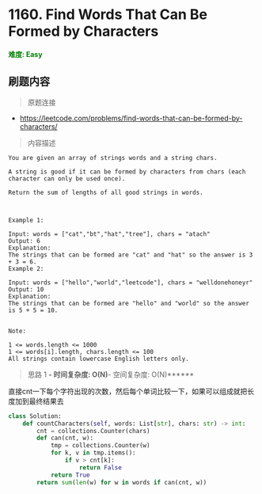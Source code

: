 # 1160. Find Words That Can Be Formed by Characters

**<font color=green>难度: Easy</font>**

## 刷题内容

> 原题连接

* https://leetcode.com/problems/find-words-that-can-be-formed-by-characters/

> 内容描述

```
You are given an array of strings words and a string chars.

A string is good if it can be formed by characters from chars (each character can only be used once).

Return the sum of lengths of all good strings in words.

 

Example 1:

Input: words = ["cat","bt","hat","tree"], chars = "atach"
Output: 6
Explanation: 
The strings that can be formed are "cat" and "hat" so the answer is 3 + 3 = 6.
Example 2:

Input: words = ["hello","world","leetcode"], chars = "welldonehoneyr"
Output: 10
Explanation: 
The strings that can be formed are "hello" and "world" so the answer is 5 + 5 = 10.
 

Note:

1 <= words.length <= 1000
1 <= words[i].length, chars.length <= 100
All strings contain lowercase English letters only.
```

> 思路 1
******- 时间复杂度: O(N)******- 空间复杂度: O(N)******


直接cnt一下每个字符出现的次数，然后每个单词比较一下，如果可以组成就把长度加到最终结果去

```python
class Solution:
    def countCharacters(self, words: List[str], chars: str) -> int:
        cnt = collections.Counter(chars)
        def can(cnt, w):
            tmp = collections.Counter(w)
            for k, v in tmp.items():
                if v > cnt[k]:
                    return False
            return True
        return sum(len(w) for w in words if can(cnt, w))
```
